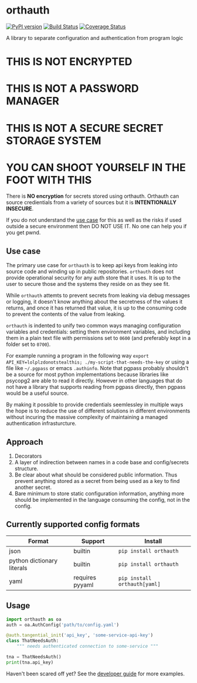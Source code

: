 # orthauth
[![PyPI version](https://badge.fury.io/py/orthauth.svg)](https://pypi.org/project/orthauth/)
[![Build Status](https://travis-ci.org/tgbugs/orthauth.svg?branch=master)](https://travis-ci.org/tgbugs/orthauth)
[![Coverage Status](https://coveralls.io/repos/github/tgbugs/orthauth/badge.svg?branch=master)](https://coveralls.io/github/tgbugs/orthauth?branch=master)

A library to separate configuration and authentication from program logic

# THIS IS NOT ENCRYPTED
# THIS IS NOT A PASSWORD MANAGER
# THIS IS NOT A SECURE SECRET STORAGE SYSTEM
# YOU CAN SHOOT YOURSELF IN THE FOOT WITH THIS
There is **NO encryption** for secrets stored using orthauth.
Orthauth can source credientials from a variety of sources
but it is **INTENTIONALLY INSECURE**.

If you do not understand the [use case](#use-case) for this as well as the
risks if used outside a secure environment then DO NOT USE IT.
No one can help you if you get pwnd.

## Use case
The primary use case for `orthauth` is to keep api keys from leaking into
source code and winding up in public repositories. `orthauth` does not provide
operational security for any auth store that it uses. It is up to the user to
secure those and the systems they reside on as they see fit.

While `orthauth` attemts to prevent secrets from leaking via debug messages
or logging, it doesn't know anything about the secretness of the values it
returns, and once it has returned that value, it is up to the consuming code
to prevent the contents of the value from leaking.

`orthauth` is indented to unify two common ways managing configuration
variables and credentials: setting them environment variables, and including
them in a plain text file with permissions set to `0600` (and preferably kept
in a folder set to `0700`).

For example running a program in the following way
`export API_KEY=lolplzdonotstealthis; ./my-script-that-needs-the-key`
or using a file like `~/.pgpass` or emacs `.authinfo`. Note that
pgpass probably shouldn't be a source for most python implementations
because libraries like psycopg2 are able to read it directly. However in
other languages that do not have a library that supports reading from pgpass
directly, then pgpass would be a useful source.

By making it possible to provide credentials seemlessley in multiple ways
the hope is to reduce the use of different solutions in different environments
without incuring the massive complexity of maintaining a managed authentication
infrasturcture.

## Approach
1. Decorators  
2. A layer of indirection between names in a code base and config/secrets structure.
3. Be clear about what should be considered public information. Thus prevent anything
stored as a secret from being used as a key to find another secret.
4. Bare minimum to store static configuration information, anything more should
be implemented in the language consuming the config, not in the config.

## Currently supported config formats
| Format                     | Support         | Install                      |
| -------------------------- | --------------- | ---------------------------- |
| json                       | builtin         | `pip install orthauth`       |
| python dictionary literals | builtin         | `pip install orthauth`       |
| yaml                       | requires pyyaml | `pip install orthauth[yaml]` |

## Usage
```python
import orthauth as oa
auth = oa.AuthConfig('path/to/config.yaml')

@auth.tangential_init('api_key', 'some-service-api-key')
class ThatNeedsAuth:
    """ needs authenticated connection to some-service """

tna = ThatNeedsAuth()
print(tna.api_key)
```
Haven't been scared off yet?
See the [developer guide](./docs/guide.org) for more examples.
